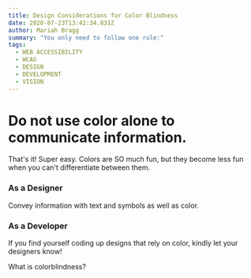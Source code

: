 ```yaml
---
title: Design Considerations for Color Blindness
date: 2020-07-23T13:42:34.831Z
author: Mariah Bragg
summary: "You only need to follow one rule:"
tags:
  - WEB ACCESSIBILITY
  - WCAG
  - DESIGN
  - DEVELOPMENT
  - VISION
---
```

# **Do not use color alone to communicate information.**

That's it! Super easy. Colors are SO much fun, but they become less fun when you can't differentiate between them.

### As a Designer

Convey information with text and symbols as well as color.

### As a Developer

If you find yourself coding up designs that rely on color, kindly let your designers know!

What is colorblindness?